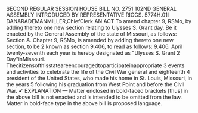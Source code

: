 SECOND REGULAR SESSION
HOUSE BILL NO. 2751
102ND GENERAL ASSEMBLY
INTRODUCED BY REPRESENTATIVE RIGGS.
5774H.01I DANARADEMANMILLER,ChiefClerk
AN ACT
To amend chapter 9, RSMo, by adding thereto one new section relating to Ulysses S. Grant
day.
Be it enacted by the General Assembly of the state of Missouri, as follows:
Section A. Chapter 9, RSMo, is amended by adding thereto one new section, to be
2 known as section 9.406, to read as follows:
9.406. April twenty-seventh each year is hereby designated as "Ulysses S. Grant
2 Day"inMissouri. Thecitizensofthisstateareencouragedtoparticipateinappropriate
3 events and activities to celebrate the life of the Civil War general and eighteenth
4 president of the United States, who made his home in St. Louis, Missouri, in the years
5 following his graduation from West Point and before the Civil War.
✔
EXPLANATION — Matter enclosed in bold-faced brackets [thus] in the above bill is not enacted and is
intended to be omitted from the law. Matter in bold-face type in the above bill is proposed language.